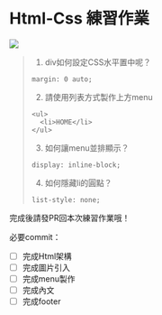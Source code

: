 # Html-Css 練習作業

![](/assets/html-css-practice.png)

> 1. div如何設定CSS水平置中呢？
> ```
> margin: 0 auto;
>```
> 2. 請使用列表方式製作上方menu
> ```
> <ul>
>   <li>HOME</li>
> </ul>
> ```
> 3. 如何讓menu並排顯示？
> ```
> display: inline-block;
>```
> 4. 如何隱藏li的圓點？
> ```
> list-style: none;
>```

完成後請發PR回本次練習作業哦！

必要commit：

- [ ] 完成Html架構
- [ ] 完成圖片引入
- [ ] 完成menu製作
- [ ] 完成內文
- [ ] 完成footer
